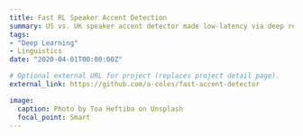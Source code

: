 ```yaml
---
title: Fast RL Speaker Accent Detection
summary: US vs. UK speaker accent detector made low-latency via deep reinforcement learning.
tags:
- "Deep Learning"
- Linguistics
date: "2020-04-01T00:00:00Z"

# Optional external URL for project (replaces project detail page).
external_link: https://github.com/a-coles/fast-accent-detector

image:
  caption: Photo by Toa Heftiba on Unsplash
  focal_point: Smart
---
```

